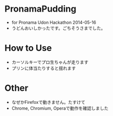 # PronamaPudding
 * for Pronama Udon Hackathon 2014-05-16
 * うどんおいしかったです。ごちそうさまでした。

# How to Use
 * カーソルキーでプロ生ちゃんが走ります
 * プリンに体当たりすると揺れます

# Other
 * なぜかFirefoxで動きません。たすけて
 * Chrome, Chromium, Operaで動作を確認しました